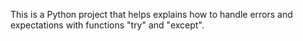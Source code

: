 This is a Python project that helps explains how to handle errors and expectations with functions "try" and "except".
